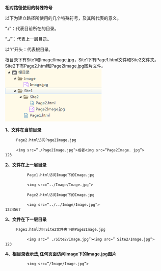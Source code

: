 **相对路径使用的特殊符号**

以下为建立路径所使用的几个特殊符号，及其所代表的意义。

“./”：代表目前所在的目录。

“../”：代表上一层目录。

以”/”开头：代表根目录。

根目录下有Site1和Image/Image.jpg，Site1下有Page1.html文件和Site2文件夹。Site2下有Page2.html和Page2Image.jpg图片文件。
![这里写图片描述](asserts/%E7%9B%B8%E5%AF%B9%E8%B7%AF%E5%BE%84/20180524234334794.png)

**1、文件在当前目录**

```
     Page2.html访问Page2Image.jpg

     <img src=”./Page2Image.jpg”>或者<img src=”Page2Image. jpg”>
123
```

**2、文件在上一层目录**

```
          Page1.html访问Image下的Image.jpg

          <img src=”../Image/Image.jpg”>

          Page2.html访问Image下的Image.jpg

          <img src=”../../Image/Image.jpg”>
1234567
```

**3、文件在下一层目录**

```
     Page1.html访问Site2文件夹下的Page2Image.jpg

          <img src=” ./Site2/Image.jpg”><img src=” Site2/Image.jpg”>
123
```

**4、根目录表示法,任何页面访问Image下的Image.jpg图片**

```
          <img src=”/Image/Image.jpg”>
```